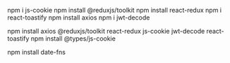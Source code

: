 npm i js-cookie
npm install @reduxjs/toolkit
npm install react-redux
npm i react-toastify
npm install axios
npm i jwt-decode

npm install axios @reduxjs/toolkit react-redux js-cookie jwt-decode react-toastify
npm install @types/js-cookie

npm install date-fns